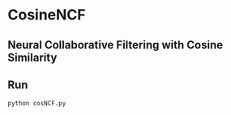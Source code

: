 # CosineNCF

## Neural Collaborative Filtering with Cosine Similarity

## Run
```
python cosNCF.py
```